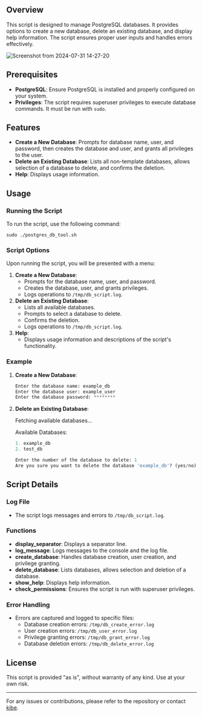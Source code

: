 ## Overview

This script is designed to manage PostgreSQL databases. It provides options to create a new database, delete an existing database, and display help information. The script ensures proper user inputs and handles errors effectively.

![Screenshot from 2024-07-31 14-27-20](https://github.com/user-attachments/assets/cf8e7288-11fa-4b20-bea8-c0961399a848)



## Prerequisites

-   **PostgreSQL**: Ensure PostgreSQL is installed and properly configured on your system.
-   **Privileges**: The script requires superuser privileges to execute database commands. It must be run with `sudo`.

## Features

-   **Create a New Database**: Prompts for database name, user, and password, then creates the database and user, and grants all privileges to the user.
-   **Delete an Existing Database**: Lists all non-template databases, allows selection of a database to delete, and confirms the deletion.
-   **Help**: Displays usage information.

## Usage

### Running the Script

To run the script, use the following command:

`sudo ./postgres_db_tool.sh ` 

### Script Options

Upon running the script, you will be presented with a menu:

1.  **Create a New Database**:
    -   Prompts for the database name, user, and password.
    -   Creates the database, user, and grants privileges.
    -   Logs operations to `/tmp/db_script.log`.
2.  **Delete an Existing Database**:
    -   Lists all available databases.
    -   Prompts to select a database to delete.
    -   Confirms the deletion.
    -   Logs operations to `/tmp/db_script.log`.
3.  **Help**:
    -   Displays usage information and descriptions of the script's functionality.

### Example

1.  **Create a New Database**:
    
    
    ```python
    Enter the database name: example_db
	Enter the database user: example_user
    Enter the database password: ******** 
    
2.  **Delete an Existing Database**:
    

    
    Fetching available databases...
    
    Available Databases:
    ```python 
    1. example_db
    2. test_db
    
    Enter the number of the database to delete: 1
    Are you sure you want to delete the database 'example_db'? (yes/no): yes` 
    

## Script Details


### Log File

-   The script logs messages and errors to `/tmp/db_script.log`.

### Functions

-   **display_separator**: Displays a separator line.
-   **log_message**: Logs messages to the console and the log file.
-   **create_database**: Handles database creation, user creation, and privilege granting.
-   **delete_database**: Lists databases, allows selection and deletion of a database.
-   **show_help**: Displays help information.
-   **check_permissions**: Ensures the script is run with superuser privileges.

### Error Handling

-   Errors are captured and logged to specific files:
    -   Database creation errors: `/tmp/db_create_error.log`
    -   User creation errors: `/tmp/db_user_error.log`
    -   Privilege granting errors: `/tmp/db_grant_error.log`
    -   Database deletion errors: `/tmp/db_delete_error.log`

## License

This script is provided "as is", without warranty of any kind. Use at your own risk.

----------

For any issues or contributions, please refer to the repository or contact [kibe](https://github.com/Laban254/postgres_db_tool/tree/main).
